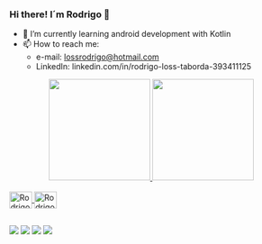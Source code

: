 ### Hi there! I´m Rodrigo 👋

- 🌱 I’m currently learning android development with Kotlin
- 📫 How to reach me: 
     - e-mail: lossrodrigo@hotmail.com
     - LinkedIn: linkedin.com/in/rodrigo-loss-taborda-393411125


<div align="center">
  <a href="https://github.com/lossrodrigo">
  <img height="180em" src="https://github-readme-stats.vercel.app/api?username=lossrodrigo&show_icons=true&theme=dracula&include_all_commits=true&count_private=true"/>
  <img height="180em" src="https://github-readme-stats.vercel.app/api/top-langs/?username=lossrodrigo&layout=compact&langs_count=7&theme=dracula"/>
</div>
  
<div style="display: inline_block"><br>
  <img align="center" alt="Rodrigo-Android" height="30" width="40" src="https://cdn.jsdelivr.net/gh/devicons/devicon/icons/android/android-original.svg">
  <img align="center" alt="Rodrigo-Kotlin" height="30" width="40"  src="https://cdn.jsdelivr.net/gh/devicons/devicon/icons/kotlin/kotlin-original.svg">
 </div>

  
 ##
  
  <div> 
  <a href="https://discord.com/channels/@Rodrigo Loss Taborda#0173" target="_blank"><img src="https://img.shields.io/badge/Discord-7289DA?style=for-the-badge&logo=discord&logoColor=white" target="_blank"></a>
  <a href="https://www.instagram.com/rodrigolosstaborda/" target="_blank"><img src="https://img.shields.io/badge/Instagram-E4405F?style=for-the-badge&logo=instagram&logoColor=white" target="_blank"></a>
  <a href="linkedin.com/in/rodrigo-loss-taborda-393411125" target="_blank"><img src="https://img.shields.io/badge/LinkedIn-0077B5?style=for-the-badge&logo=linkedin&logoColor=white"_blank"></a>
    <a href="2lossrodrigo2@gmail.com" target="_blank"><img src="https://img.shields.io/badge/Gmail-D14836?style=for-the-badge&logo=gmail&logoColor=white"></a>
  </div>

